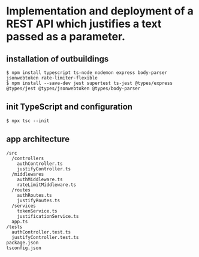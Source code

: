 # Implementation and deployment of a REST API which justifies a text passed as a parameter.

## installation of outbuildings

```
$ npm install typescript ts-node nodemon express body-parser jsonwebtoken rate-limiter-flexible
$ npm install --save-dev jest supertest ts-jest @types/express @types/jest @types/jsonwebtoken @types/body-parser
```
## init TypeScript and configuration

```
$ npx tsc --init
```

## app architecture

```
/src
  /controllers
    authController.ts
    justifyController.ts
  /middlewares
    authMiddleware.ts
    rateLimitMiddleware.ts
  /routes
    authRoutes.ts
    justifyRoutes.ts
  /services
    tokenService.ts
    justificationService.ts
  app.ts
/tests
  authController.test.ts
  justifyController.test.ts
package.json
tsconfig.json
```